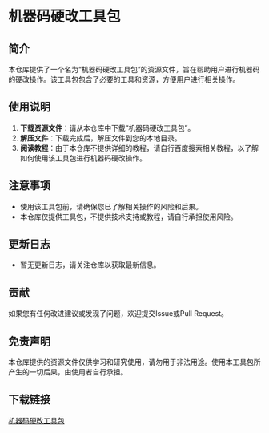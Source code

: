 # 机器码硬改工具包

## 简介
本仓库提供了一个名为“机器码硬改工具包”的资源文件，旨在帮助用户进行机器码的硬改操作。该工具包包含了必要的工具和资源，方便用户进行相关操作。

## 使用说明
1. **下载资源文件**：请从本仓库中下载“机器码硬改工具包”。
2. **解压文件**：下载完成后，解压文件到您的本地目录。
3. **阅读教程**：由于本仓库不提供详细的教程，请自行百度搜索相关教程，以了解如何使用该工具包进行机器码硬改操作。

## 注意事项
- 使用该工具包前，请确保您已了解相关操作的风险和后果。
- 本仓库仅提供工具包，不提供技术支持或教程，请自行承担使用风险。

## 更新日志
- 暂无更新日志，请关注仓库以获取最新信息。

## 贡献
如果您有任何改进建议或发现了问题，欢迎提交Issue或Pull Request。

## 免责声明
本仓库提供的资源文件仅供学习和研究使用，请勿用于非法用途。使用本工具包所产生的一切后果，由使用者自行承担。

## 下载链接

[机器码硬改工具包](https://pan.quark.cn/s/b7e801f47468)